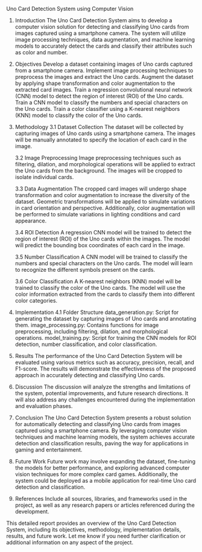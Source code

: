 Uno Card Detection System using Computer Vision
1. Introduction
The Uno Card Detection System aims to develop a computer vision solution for detecting and classifying Uno cards from images captured using a smartphone camera. The system will utilize image processing techniques, data augmentation, and machine learning models to accurately detect the cards and classify their attributes such as color and number.

2. Objectives
Develop a dataset containing images of Uno cards captured from a smartphone camera.
Implement image processing techniques to preprocess the images and extract the Uno cards.
Augment the dataset by applying shape transformation and color augmentation to the extracted card images.
Train a regression convolutional neural network (CNN) model to detect the region of interest (ROI) of the Uno cards.
Train a CNN model to classify the numbers and special characters on the Uno cards.
Train a color classifier using a K-nearest neighbors (KNN) model to classify the color of the Uno cards.
3. Methodology
    3.1 Dataset Collection
    The dataset will be collected by capturing images of Uno cards using a smartphone camera. The images will be manually annotated to specify the location of each card in the image.
    
    3.2 Image Preprocessing
    Image preprocessing techniques such as filtering, dilation, and morphological operations will be applied to extract the Uno cards from the background. The images will be cropped to isolate individual cards.
    
    3.3 Data Augmentation
    The cropped card images will undergo shape transformation and color augmentation to increase the diversity of the dataset. Geometric transformations will be applied to simulate variations in card orientation and perspective. Additionally, color augmentation will be performed to simulate variations in lighting conditions and card appearance.
    
    3.4 ROI Detection
    A regression CNN model will be trained to detect the region of interest (ROI) of the Uno cards within the images. The model will predict the bounding box coordinates of each card in the image.
    
    3.5 Number Classification
    A CNN model will be trained to classify the numbers and special characters on the Uno cards. The model will learn to recognize the different symbols present on the cards.
    
    3.6 Color Classification
    A K-nearest neighbors (KNN) model will be trained to classify the color of the Uno cards. The model will use the color information extracted from the cards to classify them into different color categories.

4. Implementation
    4.1 Folder Structure
    data_generation.py: Script for generating the dataset by capturing images of Uno cards and annotating them.
    image_processing.py: Contains functions for image preprocessing, including filtering, dilation, and morphological operations.
    model_training.py: Script for training the CNN models for ROI detection, number classification, and color classification.
   
6. Results
The performance of the Uno Card Detection System will be evaluated using various metrics such as accuracy, precision, recall, and F1-score. The results will demonstrate the effectiveness of the proposed approach in accurately detecting and classifying Uno cards.

7. Discussion
The discussion will analyze the strengths and limitations of the system, potential improvements, and future research directions. It will also address any challenges encountered during the implementation and evaluation phases.

8. Conclusion
The Uno Card Detection System presents a robust solution for automatically detecting and classifying Uno cards from images captured using a smartphone camera. By leveraging computer vision techniques and machine learning models, the system achieves accurate detection and classification results, paving the way for applications in gaming and entertainment.

9. Future Work
Future work may involve expanding the dataset, fine-tuning the models for better performance, and exploring advanced computer vision techniques for more complex card games. Additionally, the system could be deployed as a mobile application for real-time Uno card detection and classification.

10. References
Include all sources, libraries, and frameworks used in the project, as well as any research papers or articles referenced during the development.

This detailed report provides an overview of the Uno Card Detection System, including its objectives, methodology, implementation details, results, and future work. Let me know if you need further clarification or additional information on any aspect of the project.

